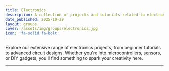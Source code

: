 ```yaml
---
title: Electronics
description: A collection of projects and tutorials related to electronics, circuits, and hardware hacking.
date_published: 2025-10-29
layout: groups
cover: /assets/img/groups/electronics.jpg
icon: 'fa-solid fa-bolt'
---
```


Explore our extensive range of electronics projects, from beginner tutorials to advanced circuit designs. Whether you're into microcontrollers, sensors, or DIY gadgets, you'll find something to spark your creativity here.

---
